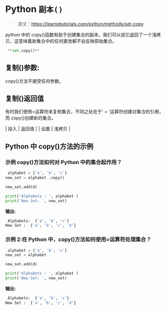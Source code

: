 # Python `副本()`

> 原文：<https://learnetutorials.com/python/methods/set-copy>

python 中的 copy()函数有助于创建集合的副本。我们可以说它返回了一个浅拷贝，这意味着新集合中的任何更改都不会反映原始集合。

```py
 **set.copy()** 

```

## 复制()参数:

copy()方法不接受任何参数。

## 复制()返回值

有时我们使用=运算符来复制集合，不同之处在于' = '运算符创建对集合的引用，而 copy()创建新的集合。

| 投入 | 返回值 |
| 设置 | 浅拷贝 |

## Python 中 copy()方法的示例

### 示例 copy()方法如何对 Python 中的集合起作用？

```py
 alphabet = {'a', 'b', 'c'}
new_set = alphabet .copy()

new_set.add(d)

print('Alphabets : ', alphabet )
print('New Set: ', new_set) 

```

**输出:**

```py
 Alphabets:  {'a', 'b', 'c'}
New Set :  {'a', 'b', 'c', 'd'} 
```

### 示例 2:在 Python 中，copy()方法如何使用=运算符处理集合？

```py
 alphabet = {'a', 'b', 'c'}
new_set = alphabet

new_set.add(d)

print('Alphabets : ', alphabet )
print('New Set: ', new_set) 

```

**输出:**

```py
 Alphabets:  {'a', 'b', 'c'}
New Set :  {'a', 'b', 'c', 'd'} 
```